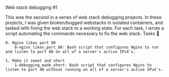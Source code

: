 Web stack debugging #1

This was the second in a series of web stack debugging projects. In these projects, I was given broken/bugged webstacks in isolated containers, and tasked with fixing the web stack to a working state. For each task, I wrote a script automating the commands necessary to fix the web stack.
Tasks 📃

    0. Nginx likes port 80
        0-nginx_likes_port_80: Bash script that configures Nginx to run and listen to port 80 on all of a server's active IPv4's.

    1. Make it sweet and short
        1-debugging_made_short: Bash script that configures Nginx to listen to port 80 without running on all of a server's active IPv4's.

